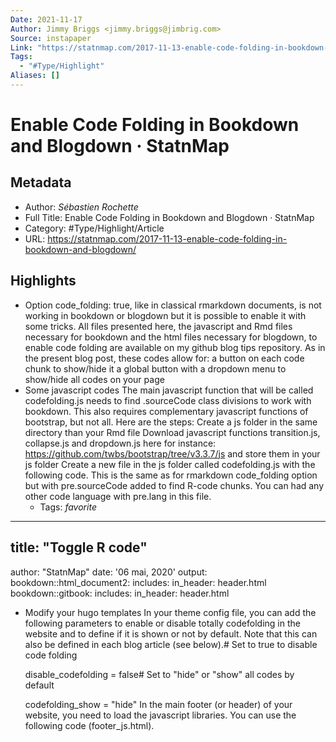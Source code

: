 ```yaml
---
Date: 2021-11-17
Author: Jimmy Briggs <jimmy.briggs@jimbrig.com>
Source: instapaper
Link: "https://statnmap.com/2017-11-13-enable-code-folding-in-bookdown-and-blogdown/"
Tags:
  - "#Type/Highlight"
Aliases: []
---
```


# Enable Code Folding in Bookdown and Blogdown · StatnMap

## Metadata

* Author: *Sébastien Rochette*
* Full Title: Enable Code Folding in Bookdown and Blogdown · StatnMap
* Category: #Type/Highlight/Article
* URL: https://statnmap.com/2017-11-13-enable-code-folding-in-bookdown-and-blogdown/

## Highlights

* Option code_folding: true, like in classical rmarkdown documents, is not working in bookdown or blogdown but it is possible to enable it with some tricks. All files presented here, the javascript and Rmd files necessary for bookdown and the html files necessary for blogdown, to enable code folding are available on my github blog tips repository.
  As in the present blog post, these codes allow for:
  a button on each code chunk to show/hide it
  a global button with a dropdown menu to show/hide all codes on your page
* Some javascript codes
  The main javascript function that will be called codefolding.js needs to find .sourceCode class divisions to work with bookdown. This also requires complementary javascript functions of bootstrap, but not all.
  Here are the steps:
  Create a js folder in the same directory than your Rmd file
  Download javascript functions transition.js, collapse.js and dropdown.js here for instance: https://github.com/twbs/bootstrap/tree/v3.3.7/js and store them in your js folder
  Create a new file in the js folder called codefolding.js with the following code. This is the same as for rmarkdown code_folding option but with pre.sourceCode added to find R-code chunks. You can had any other code language with pre.lang in this file.
  * Tags: *favorite* 

---

## title: "Toggle R code"
author: "StatnMap"
date: '06 mai, 2020'
output:
bookdown::html_document2:
includes:
in_header: header.html
bookdown::gitbook:
includes:
in_header: header.html

* Modify your hugo templates
  In your theme config file, you can add the following parameters to enable or disable totally codefolding in the website and to define if it is shown or not by default. Note that this can also be defined in each blog article (see below).# Set to true to disable code folding
  
  disable_codefolding = false# Set to "hide" or "show" all codes by default
  
  codefolding_show = "hide"
  In the main footer (or header) of your website, you need to load the javascript libraries. You can use the following code (footer_js.html).
